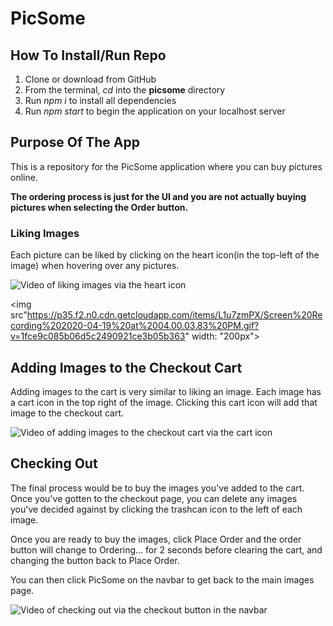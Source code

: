 # PicSome

## How To Install/Run Repo

1.  Clone or download from GitHub
2.  From the terminal, _cd_ into the **picsome** directory
3.  Run _npm i_ to install all dependencies
4.  Run _npm start_ to begin the application on your localhost server

## Purpose Of The App

This is a repository for the PicSome application where you can buy pictures online.

**The ordering process is just for the UI and you are not actually buying pictures when selecting the Order button.**

### Liking Images

Each picture can be liked by clicking on the heart icon(in the top-left of the image) when hovering over any pictures.

![Video of liking images via the heart icon](https://p35.f2.n0.cdn.getcloudapp.com/items/d5uvzoBp/Screen%20Recording%202020-04-19%20at%2003.52.05.73%20PM.gif?v=5d732a02debeddae2b4ce6236f9baab4)

<img src"https://p35.f2.n0.cdn.getcloudapp.com/items/L1u7zmPX/Screen%20Recording%202020-04-19%20at%2004.00.03.83%20PM.gif?v=1fce9c085b06d5c2490921ce3b05b363" width: "200px">

## Adding Images to the Checkout Cart

Adding images to the cart is very similar to liking an image. Each image has a cart icon in the top right of the image. Clicking this cart icon will add that image to the checkout cart.

![Video of adding images to the checkout cart via the cart icon](https://p35.f2.n0.cdn.getcloudapp.com/items/xQuW9rlX/Screen%20Recording%202020-04-19%20at%2003.57.05.26%20PM.gif?v=fe1d60730494fd00168a48523aea5447)

## Checking Out

The final process would be to buy the images you've added to the cart. Once you've gotten to the checkout page, you can delete any images you've decided against by clicking the trashcan icon to the left of each image.

Once you are ready to buy the images, click Place Order and the order button will change to Ordering... for 2 seconds before clearing the cart, and changing the button back to Place Order.

You can then click PicSome on the navbar to get back to the main images page.

![Video of checking out via the checkout button in the navbar](https://p35.f2.n0.cdn.getcloudapp.com/items/L1u7zmPX/Screen%20Recording%202020-04-19%20at%2004.00.03.83%20PM.gif?v=1fce9c085b06d5c2490921ce3b05b363)
